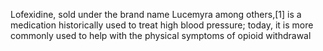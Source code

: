Lofexidine, sold under the brand name Lucemyra among others,[1] is a medication historically used to treat high blood pressure; today, it is more commonly used to help with the physical symptoms of opioid withdrawal